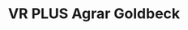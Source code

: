 ---
title: "VR PLUS Agrar Goldbeck"
url: /goldbeck/vr-plus-agrar-goldbeck-moellendorfer-chaussee/
shop: Baustoffe
---